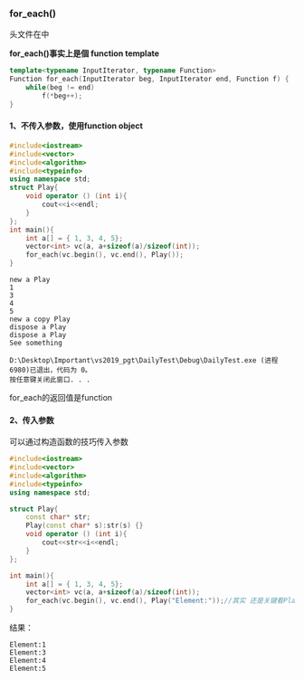### for_each()

头文件在<algorithm>中

**for_each()事实上是個 function template** 

```c++
template<typename InputIterator, typename Function>
Function for_each(InputIterator beg, InputIterator end, Function f) {
	while(beg != end) 
    	f(*beg++);
}
```

#### 1、不传入参数，使用function object

```c++
#include<iostream>
#include<vector>
#include<algorithm>
#include<typeinfo>
using namespace std;
struct Play{
    void operator () (int i){
        cout<<i<<endl;
    }
};
int main(){
    int a[] = { 1, 3, 4, 5};
    vector<int> vc(a, a+sizeof(a)/sizeof(int));
    for_each(vc.begin(), vc.end(), Play());
}
```

```out
new a Play
1
3
4
5
new a copy Play
dispose a Play
dispose a Play
See something

D:\Desktop\Important\vs2019_pgt\DailyTest\Debug\DailyTest.exe (进程 6980)已退出，代码为 0。
按任意键关闭此窗口. . .
```

 for_each的返回值是function

#### **2、传入参数**

可以通过构造函数的技巧传入参数

```c++
#include<iostream>
#include<vector>
#include<algorithm>
#include<typeinfo>
using namespace std;

struct Play{
    const char* str;
    Play(const char* s):str(s) {}
    void operator () (int i){
        cout<<str<<i<<endl;
    }
};

int main(){
    int a[] = { 1, 3, 4, 5};
    vector<int> vc(a, a+sizeof(a)/sizeof(int));
    for_each(vc.begin(), vc.end(), Play("Element:"));//其实 还是关键看Play函数如何实现的！
}
```

结果：

```out
Element:1
Element:3 
Element:4 
Element:5
```

